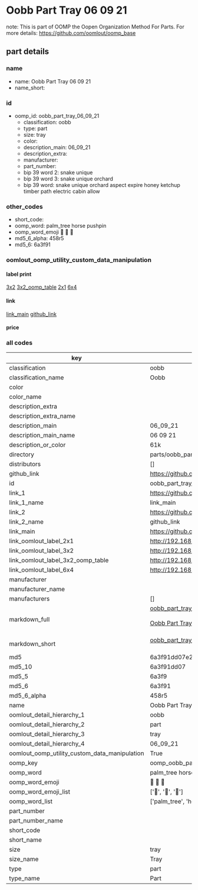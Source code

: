 # Oobb Part Tray 06 09 21  

note: This is part of OOMP the Oopen Organization Method For Parts. For more details: https://github.com/oomlout/oomp_base

##  part details





### name
* name: Oobb Part Tray 06 09 21
* name_short: 
### id
* oomp_id: oobb_part_tray_06_09_21
  * classification: oobb
  * type: part
  * size: tray
  * color: 
  * description_main: 06_09_21
  * description_extra: 
  * manufacturer: 
  * part_number: 
  * bip 39 word 2: snake unique
  * bip 39 word 3: snake unique orchard
  * bip 39 word: snake unique orchard aspect expire honey ketchup timber path electric cabin allow

### other_codes
* short_code: 
* oomp_word: palm_tree horse pushpin
* oomp_word_emoji :palm_tree: :horse: :pushpin:
* md5_6_alpha: 458r5
* md5_6: 6a3f91






### oomlout_oomp_utility_custom_data_manipulation
#### label print
[3x2](http://192.168.1.245:1112/?label=oomp%20458r5)
[3x2_oomp_table](http://192.168.1.107:1112/?label=oomp%20458r5)
[2x1](http://192.168.1.242:1112/?label=oomp%20458r5)
[6x4](http://192.168.1.55:1112/?label=oomp%20458r5)    

#### link

[link_main](https://github.com/oomlout/oomlout_oomp_current_version_messy/tree/main/parts/oobb_part_tray_06_09_21) [github_link](https://github.com/oomlout/oomlout_oomp_part_src/tree/main/parts/oobb_part_tray_06_09_21)                             

#### price







### all codes 
| key | value |  
| --- | --- |  
| classification | oobb |  
| classification_name | Oobb |  
| color |  |  
| color_name |  |  
| description_extra |  |  
| description_extra_name |  |  
| description_main | 06_09_21 |  
| description_main_name | 06 09 21 |  
| description_or_color | 61k |  
| directory | parts/oobb_part_tray_06_09_21 |  
| distributors | [] |  
| github_link | https://github.com/oomlout/oomlout_oomp_part_src/tree/main/parts/oobb_part_tray_06_09_21 |  
| id | oobb_part_tray_06_09_21 |  
| link_1 | https://github.com/oomlout/oomlout_oomp_current_version_messy/tree/main/parts/oobb_part_tray_06_09_21 |  
| link_1_name | link_main |  
| link_2 | https://github.com/oomlout/oomlout_oomp_part_src/tree/main/parts/oobb_part_tray_06_09_21 |  
| link_2_name | github_link |  
| link_main | https://github.com/oomlout/oomlout_oomp_current_version_messy/tree/main/parts/oobb_part_tray_06_09_21 |  
| link_oomlout_label_2x1 | http://192.168.1.242:1112/?label=oomp%20458r5 |  
| link_oomlout_label_3x2 | http://192.168.1.245:1112/?label=oomp%20458r5 |  
| link_oomlout_label_3x2_oomp_table | http://192.168.1.107:1112/?label=oomp%20458r5 |  
| link_oomlout_label_6x4 | http://192.168.1.55:1112/?label=oomp%20458r5 |  
| manufacturer |  |  
| manufacturer_name |  |  
| manufacturers | [] |  
| markdown_full | [oobb_part_tray_06_09_21](https://github.com/oomlout/oomlout_oomp_current_version_messy/tree/main/parts/oobb_part_tray_06_09_21)<br>[](https://github.com/oomlout/oomlout_oomp_current_version_messy/tree/main/parts/oobb_part_tray_06_09_21)<br>[Oobb Part Tray 06 09 21](https://github.com/oomlout/oomlout_oomp_current_version_messy/tree/main/parts/oobb_part_tray_06_09_21)<br><br> |  
| markdown_short | [oobb_part_tray_06_09_21](https://github.com/oomlout/oomlout_oomp_current_version_messy/tree/main/parts/oobb_part_tray_06_09_21)<br><br> |  
| md5 | 6a3f91dd07e22f3db4a830d7383b6669 |  
| md5_10 | 6a3f91dd07 |  
| md5_5 | 6a3f9 |  
| md5_6 | 6a3f91 |  
| md5_6_alpha | 458r5 |  
| name | Oobb Part Tray 06 09 21 |  
| oomlout_detail_hierarchy_1 | oobb |  
| oomlout_detail_hierarchy_2 | part |  
| oomlout_detail_hierarchy_3 | tray |  
| oomlout_detail_hierarchy_4 | 06_09_21 |  
| oomlout_oomp_utility_custom_data_manipulation | True |  
| oomp_key | oomp_oobb_part_tray_06_09_21 |  
| oomp_word | palm_tree horse pushpin |  
| oomp_word_emoji | :palm_tree: :horse: :pushpin: |  
| oomp_word_emoji_list | [':palm_tree:', ':horse:', ':pushpin:'] |  
| oomp_word_list | ['palm_tree', 'horse', 'pushpin'] |  
| part_number |  |  
| part_number_name |  |  
| short_code |  |  
| short_name |  |  
| size | tray |  
| size_name | Tray |  
| type | part |  
| type_name | Part |  
